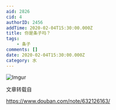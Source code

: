 ```yaml
---
aid: 2826
cid: 4
authorID: 2456
addTime: 2020-02-04T15:30:00.000Z
title: 你是条子吗？
tags:
    - 条子
comments: []
date: 2020-02-04T15:30:00.000Z
category: 水
---
```


![Imgur](https://i.imgur.com/qGNz90E.png)

文章转载自

https://www.douban.com/note/632126163/

